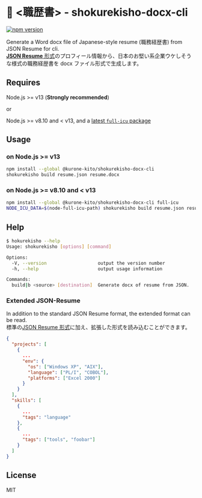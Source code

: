 # 📄 &lt;職歴書&gt; - shokurekisho-docx-cli

[![npm version](https://badge.fury.io/js/%40kurone-kito%2Fshokurekisho-docx-cli.svg)](https://badge.fury.io/js/%40kurone-kito%2Fshokurekisho-docx-cli)

Generate a Word docx file of Japanese-style resume (職務経歴書) from JSON Resume for cli.  
[**JSON Resume** 形式](https://jsonresume.org)のプロフィール情報から、日本のお堅い系企業ウケしそうな様式の職務経歴書を docx ファイル形式で生成します。

## Requires

Node.js &gt;= v13 (**Strongly recommended**)

or

Node.js &gt;= v8.10 and &lt; v13, and a [latest `full-icu` package](https://github.com/unicode-org/full-icu-npm)

## Usage

### on Node.js &gt;= v13

```sh
npm install --global @kurone-kito/shokurekisho-docx-cli
shokurekisho build resume.json resume.docx
```

### on Node.js &gt;= v8.10 and &lt; v13

```sh
npm install --global @kurone-kito/shokurekisho-docx-cli full-icu
NODE_ICU_DATA=$(node-full-icu-path) shokurekisho build resume.json resume.docx
```

## Help

```sh
$ hokurekisho --help
Usage: shokurekisho [options] [command]

Options:
  -V, --version                   output the version number
  -h, --help                      output usage information

Commands:
  build|b <source> [destination]  Generate docx of resume from JSON.
```

### Extended JSON-Resume

In addition to the standard JSON Resume format, the extended format can be read.  
標準の[JSON Resume 形式](https://jsonresume.org)に加え、拡張した形式を読み込むことができます。

```JSON
{
  "projects": [
    {
      ...
      "env": {
        "os": ["Windows XP", "AIX"],
        "language": ["PL/I", "COBOL"],
        "platforms": ["Excel 2000"]
      }
    }
  ],
  "skills": [
    {
      ...
      "tags": "language"
    },
    {
      ...
      "tags": ["tools", "foobar"]
    }
  ]
}
```

## License

MIT
